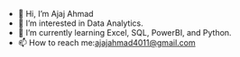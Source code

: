 - 👋 Hi, I’m Ajaj Ahmad
- 👀 I’m interested in Data Analytics.
- 🌱 I’m currently learning Excel, SQL, PowerBI, and Python.
- 📫 How to reach me:ajajahmad4011@gmail.com

<!---
ajajahmad09/ajajahmad09 is a ✨ special ✨ repository because its `README.md` (this file) appears on your GitHub profile.
You can click the Preview link to take a look at your changes.
--->
